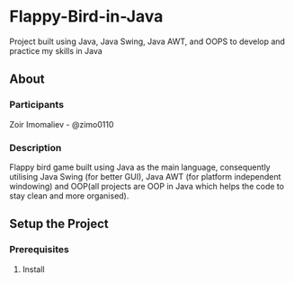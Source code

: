 # Flappy-Bird-in-Java
Project built using Java, Java Swing, Java AWT, and OOPS to develop and practice my skills in Java

## About
### Participants
Zoir Imomaliev - @zimo0110

### Description
Flappy bird game built using Java as the main language, consequently utilising Java Swing (for better GUI), Java AWT (for platform independent windowing) and OOP(all projects are OOP in Java  which helps the code to stay clean and more organised). 

## Setup the Project
### Prerequisites
1. Install
